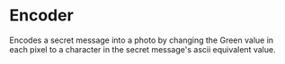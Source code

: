 # Encoder
Encodes a secret message into a photo by changing the Green value in each pixel to a character in the secret message's ascii equivalent value.
